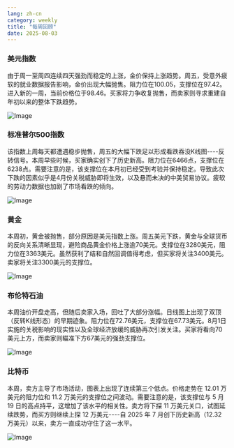 ```yaml
---
lang: zh-cn
category: weekly
title: "每周回顾"
date: 2025-08-03
---
```


### 美元指数

由于周一至周四连续四天强劲而稳定的上涨，金价保持上涨趋势。周五，受意外疲软的就业数据报告影响，金价出现大幅抛售。阻力位在100.05，支撑位在97.42。进入新的一周，当前价格位于98.46。买家将力争收复抛售，而卖家则寻求重建自年初以来的整体下跌趋势。

![Image](https://markleighedu.github.io/img/Aug-2025/03-Aug-2025/usdindex.jpg)

### 标准普尔500指数

该指数上周每天都遭遇稳步抛售，周五的大幅下跌足以形成看跌吞没K线图----反转信号。本周早些时候，买家确实创下了历史新高。阻力位在6466点，支撑位在6238点。需要注意的是，该支撑位在本月初已经受到考验并保持稳定。导致此次下跌的因素似乎是4月份关税威胁即将生效，以及悬而未决的中美贸易协议。疲软的劳动力数据也加剧了市场看跌的倾向。

![Image](https://markleighedu.github.io/img/Aug-2025/03-Aug-2025/sp500.jpg)

### 黄金

本周初，黄金被抛售，部分原因是美元指数上涨。周五美元下跌，黄金与全球货币的反向关系清晰显现，避险商品黄金价格上涨逾70美元。支撑位在3280美元，阻力位在3363美元。虽然获利了结和自然回调值得考虑，但买家将关注3400美元。卖家将关注3300美元的支撑位。

![Image](https://markleighedu.github.io/img/Aug-2025/03-Aug-2025/gold.jpg)

### 布伦特石油

本周油价开盘走高，但随后卖家入场，回吐了大部分涨幅。日线图上出现了双顶（反转K线形态）的早期迹象。阻力位在72.76美元，支撑位在67.73美元。8月1日实施的关税影响的现实性以及全球经济放缓的威胁再次引发关注。买家将看向70美元上方，而卖家则瞄准下方67美元的强劲支撑位。

![Image](https://markleighedu.github.io/img/Aug-2025/03-Aug-2025/brentoil.jpg)

### 比特币

本周，卖方主导了市场活动，图表上出现了连续第三个低点。价格走势在 12.01 万美元的阻力位和 11.2 万美元的支撑位之间波动。需要注意的是，该支撑位与 5 月 19 日的高点持平，这增加了该水平的相关性。卖方将下探 11 万美元关口，试图延续跌势，而买方则继续上探 12 万美元----自 2025 年 7 月创下历史新高（12.32 万美元）以来，卖方一直成功守住了这一水平。

![Image](https://markleighedu.github.io/img/Aug-2025/03-Aug-2025/bitcoin.jpg)

